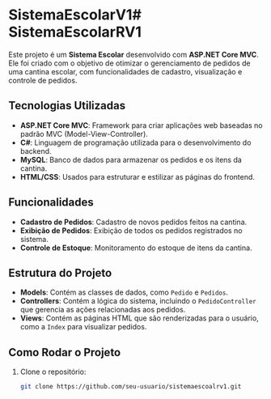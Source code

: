 # SistemaEscolarV1# SistemaEscolarRV1

Este projeto é um **Sistema Escolar** desenvolvido com **ASP.NET Core MVC**. Ele foi criado com o objetivo de otimizar o gerenciamento de pedidos de uma cantina escolar, com funcionalidades de cadastro, visualização e controle de pedidos.

## Tecnologias Utilizadas

- **ASP.NET Core MVC**: Framework para criar aplicações web baseadas no padrão MVC (Model-View-Controller).
- **C#**: Linguagem de programação utilizada para o desenvolvimento do backend.
- **MySQL**: Banco de dados para armazenar os pedidos e os itens da cantina.
- **HTML/CSS**: Usados para estruturar e estilizar as páginas do frontend.

## Funcionalidades

- **Cadastro de Pedidos**: Cadastro de novos pedidos feitos na cantina.
- **Exibição de Pedidos**: Exibição de todos os pedidos registrados no sistema.
- **Controle de Estoque**: Monitoramento do estoque de itens da cantina.

## Estrutura do Projeto

- **Models**: Contém as classes de dados, como `Pedido` e `Pedidos`.
- **Controllers**: Contém a lógica do sistema, incluindo o `PedidoController` que gerencia as ações relacionadas aos pedidos.
- **Views**: Contém as páginas HTML que são renderizadas para o usuário, como a `Index` para visualizar pedidos.

## Como Rodar o Projeto

1. Clone o repositório:
   ```bash
   git clone https://github.com/seu-usuario/sistemaescoalrv1.git
